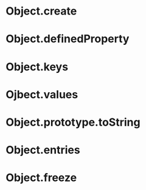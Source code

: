# Object.create

# Object.definedProperty

# Object.keys

# Ojbect.values

# Object.prototype.toString

# Object.entries

# Object.freeze
